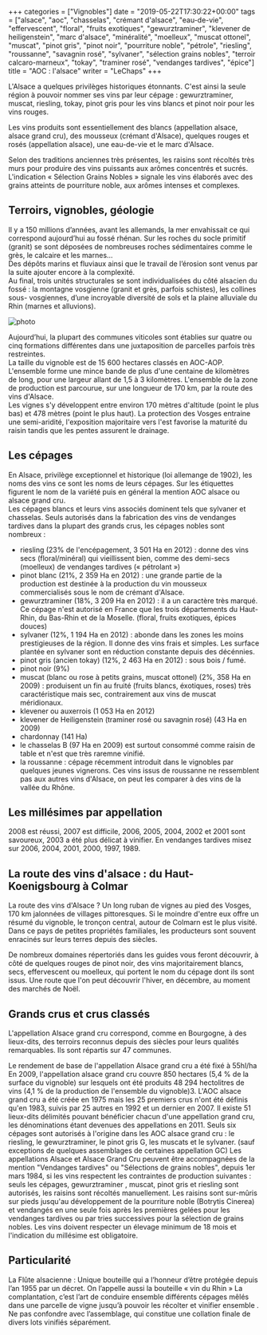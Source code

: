 +++
categories = ["Vignobles"]
date = "2019-05-22T17:30:22+00:00"
tags = ["alsace", "aoc", "chasselas", "crémant d'alsace", "eau-de-vie", "effervescent", "floral", "fruits exotiques", "gewurztraminer", "klevener de heiligenstein", "marc d'alsace", "minéralité", "moelleux", "muscat ottonel", "muscat", "pinot gris", "pinot noir", "pourriture noble", "pétrole", "riesling", "roussanne", "savagnin rosé", "sylvaner", "sélection grains nobles", "terroir calcaro-marneux", "tokay", "traminer rosé", "vendanges tardives", "épice"] 
title = "AOC : l'alsace"
writer = "LeChaps"
+++

L'Alsace a quelques privilèges historiques étonnants. C'est ainsi la seule région à pouvoir nommer ses vins par leur cépage : gewurztraminer, muscat, riesling, tokay, pinot gris pour les vins blancs et pinot noir pour les vins rouges.  

Les vins produits sont essentiellement des blancs (appellation alsace, alsace grand cru), des mousseux (crémant d'Alsace), quelques rouges et rosés (appellation alsace), une eau-de-vie et le marc d'Alsace.  

Selon des traditions anciennes très présentes, les raisins sont récoltés très murs pour produire des vins puissants aux arômes concentrés et sucrés. L'indication « Sélection Grains Nobles » signale les vins élaborés avec des grains atteints de pourriture noble, aux arômes intenses et complexes.

## Terroirs, vignobles, géologie

Il y a 150 millions d’années, avant les allemands, la mer envahissait ce qui correspond aujourd’hui au fossé rhénan. Sur les roches du socle primitif (granit) se sont déposées de nombreuses roches sédimentaires comme le grès, le calcaire et les marnes...  
Des dépôts marins et fluviaux ainsi que le travail de l’érosion sont venus par la suite ajouter encore à la complexité.  
Au final, trois unités structurales se sont individualisées du côté alsacien du fossé : la montagne vosgienne (granit et grès, parfois schistes), les collines sous- vosgiennes, d’une incroyable diversité de sols et la plaine alluviale du Rhin (marnes et alluvions).  

![photo][1]

Aujourd’hui, la plupart des communes viticoles sont établies sur quatre ou cinq formations différentes dans une juxtaposition de parcelles parfois très restreintes.  
La taille du vignoble est de 15 600 hectares classés en AOC-AOP.  
L'ensemble forme une mince bande de plus d'une centaine de kilomètres de long, pour une largeur allant de 1,5 à 3 kilomètres. L'ensemble de la zone de production est parcourue, sur une longueur de 170 km, par la route des vins d'Alsace.  
Les vignes s'y développent entre environ 170 mètres d'altitude (point le plus bas) et 478 mètres (point le plus haut). La protection des Vosges entraine une semi-aridité, l'exposition majoritaire vers l'est favorise la maturité du raisin tandis que les pentes assurent le drainage.

## Les cépages

En Alsace, privilège exceptionnel et historique (loi allemange de 1902), les noms des vins ce sont les noms de leurs cépages. Sur les étiquettes figurent le nom de la variété puis en général la mention AOC alsace ou alsace grand cru.  
Les cépages blancs et leurs vins associés dominent tels que sylvaner et chasselas. Seuls autorisés dans la fabrication des vins de vendanges tardives dans la plupart des grands crus, les cépages nobles sont nombreux :

* riesling (23% de l'encépagement, 3 501 Ha en 2012) : donne des vins secs (floral/minéral) qui vieillissent bien, comme des demi-secs (moelleux) de vendanges tardives (« pétrolant »)
* pinot blanc (21%, 2 359 Ha en 2012) : une grande partie de la production est destinée à la production du vin mousseux commercialisés sous le nom de crémant d'Alsace.
* gewurztraminer (18%, 3 209 Ha en 2012) : il a un caractère très marqué. Ce cépage n'est autorisé en France que les trois départements du Haut-Rhin, du Bas-Rhin et de la Moselle. (floral, fruits exotiques, épices douces)
* sylvaner (12%, 1 194 Ha en 2012) : abonde dans les zones les moins prestigieuses de la région. Il donne des vins frais et simples. Les surface plantée en sylvaner sont en réduction constante depuis des décénnies.
* pinot gris (ancien tokay) (12%, 2 463 Ha en 2012) : sous bois / fumé.
* pinot noir (9%)
* muscat (blanc ou rose à petits grains, muscat ottonel) (2%, 358 Ha en 2009) : produisent un fin au fruité (fruits blancs, éxotiques, roses) très caractéristique mais sec, contrairement aux vins de muscat méridionaux.
* klevener ou auxerrois (1 053 Ha en 2012)
* klevener de Heiligenstein (traminer rosé ou savagnin rosé) (43 Ha en 2009)
* chardonnay (141 Ha)
* le chasselas B (97 Ha en 2009) est surtout consommé comme raisin de table et n'est que très raremne vinifié.
* la roussanne : cépage récemment introduit dans le vignobles par quelques jeunes vignerons. Ces vins issus de roussanne ne ressemblent pas aux autres vins d'Alsace, on peut les comparer à des vins de la vallée du Rhône.

## Les millésimes par appellation

2008 est réussi, 2007 est difficile, 2006, 2005, 2004, 2002 et 2001 sont savoureux, 2003 a été plus délicat à vinifier. En vendanges tardives misez sur 2006, 2004, 2001, 2000, 1997, 1989.

## La route des vins d'alsace : du Haut-Koenigsbourg à Colmar

La route des vins d'Alsace ? Un long ruban de vignes au pied des Vosges, 170 km jalonnées de villages pittoresques. Si le moindre d'entre eux offre un résumé du vignoble, le tronçon central, autour de Colmarn est le plus visité. Dans ce pays de petites propriétés familiales, les producteurs sont souvent enracinés sur leurs terres depuis des siècles.  

De nombreux domaines répertoriés dans les guides vous feront découvrir, à côté de quelques rouges de pinot noir, des vins majoritairement blancs, secs, effervescent ou moelleux, qui portent le nom du cépage dont ils sont issus. Une route que l'on peut découvrir l'hiver, en décembre, au moment des marchés de Noël.

## Grands crus et crus classés

L'appellation Alsace grand cru correspond, comme en Bourgogne, à des lieux-dits, des terroirs reconnus depuis des siècles pour leurs qualités remarquables. Ils sont répartis sur 47 communes.

Le rendement de base de l'appellation Alsace grand cru a été fixé à 55hl/ha
En 2009, l'appellation alsace grand cru couvre 850 hectares (5,4 % de la surface du vignoble) sur lesquels ont été produits 48 294 hectolitres de vins (4,1 % de la production de l'ensemble du vignoble)3. L'AOC alsace grand cru a été créée en 1975 mais les 25 premiers crus n'ont été définis qu'en 1983, suivis par 25 autres en 1992 et un dernier en 2007. Il existe 51 lieux-dits délimités pouvant bénéficier chacun d'une appellation grand cru, les dénominations étant devenues des appellations en 2011.
Seuls six cépages sont autorisés à l'origine dans les AOC alsace grand cru : le riesling, le gewurztraminer, le pinot gris G, les muscats et le sylvaner. (sauf exceptions de quelques assemblages de certaines appellation GC)
Les appellations Alsace et Alsace Grand Cru peuvent être accompagnées de la mention "Vendanges tardives" ou "Sélections de grains nobles", depuis 1er mars 1984, si les vins respectent les contraintes de production suivantes :
seuls les cépages, gewurztraminer , muscat, pinot gris et riesling sont autorisés, les raisins sont récoltés manuellement. Les raisins sont sur-mûris sur pieds jusqu'au développement de la pourriture noble (Botrytis Cinerea) et vendangés en une seule fois après les premières gelées pour les vendanges tardives ou par tries successives pour la sélection de grains nobles. Les vins doivent respecter un élevage minimum de 18 mois et l'indication du millésime est obligatoire.

## Particularité

La Flûte alsacienne : Unique bouteille qui a l’honneur d’être protégée depuis l’an 1955 par un décret. On l’appelle aussi la bouteille « vin du Rhin »
La complantation, c’est l’art de conduire ensemble différents cépages mêlés dans une parcelle de vigne jusqu’à pouvoir les récolter et vinifier ensemble . Ne pas confondre avec l’assemblage, qui constitue une collation finale de divers lots vinifiés séparément.

[1]: /img/post/alsace_1.jpg
